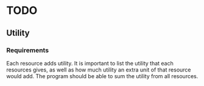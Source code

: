 # TODO

## Utility

### Requirements

Each resource adds utility.
It is important to list the utility that each resources gives, as well as how much utility an extra unit of that resource would add.
The program should be able to sum the utility from all resources.
